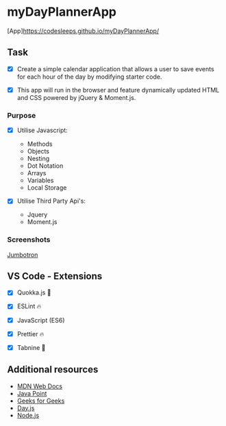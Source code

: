 # myDayPlannerApp

[App]https://codesleeps.github.io/myDayPlannerApp/



## Task

- [x] Create a simple calendar application that allows a user to save events for each hour of the day by modifying starter code.

- [x] This app will run in the browser and feature dynamically updated HTML and CSS powered by jQuery & Moment.js.


### Purpose

- [x] Utilise Javascript:

  - Methods
  - Objects
  - Nesting
  - Dot Notation
  - Arrays
  - Variables
  - Local Storage

- [x] Utilise Third Party Api's:
  
  - Jquery
  - Moment.js






### Screenshots


 [Jumbotron](https://user-images.githubusercontent.com/125808990/229560237-a8504e8f-c413-49ea-ab4d-59b3d97f1481.png)












## VS Code - Extensions

- [x] Quokka.js 🤖
- [x] ESLint 🔥
- [x] JavaScript (ES6) 
- [x] Prettier 🔥
- [x] Tabnine 🤖


## Additional resources

- [MDN Web Docs](https://developer.mozilla.org/en-US/)
- [Java Point](https://www.javatpoint.com/jquery-example)
- [Geeks for Geeks](https://www.geeksforgeeks.org/jquery-examples/)
- [Day.js](https://day.js.org)
- [Node.js](https://nodejs.org/api/synopsis.html)




